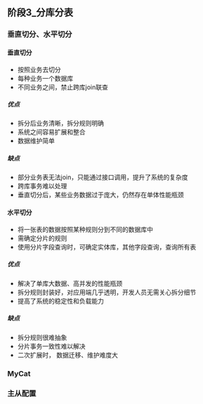 ## 阶段3_分库分表

### 垂直切分、水平切分

#### 垂直切分

- 按照业务去切分
- 每种业务一个数据库
- 不同业务之间，禁止跨库join联查

##### 优点

- 拆分后业务清晰，拆分规则明确
- 系统之间容易扩展和整合
- 数据维护简单

##### 缺点

- 部分业务表无法join，只能通过接口调用，提升了系统的复杂度
- 跨库事务难以处理
- 垂直切分后，某些业务数据过于庞大，仍然存在单体性能瓶颈

#### 水平切分

- 将一张表的数据按照某种规则分到不同的数据库中
- 需确定分片的规则
- 使用分片字段查询时，可确定实体库，其他字段查询，查询所有表

##### 优点

- 解决了单库大数据、高并发的性能瓶颈
- 拆分规则封装好，对应用端几乎透明，开发人员无需关心拆分细节
- 提高了系统的稳定性和负载能力

##### 缺点

- 拆分规则很难抽象
- 分片事务一致性难以解决
- 二次扩展时， 数据迁移、维护难度大

### MyCat

### 主从配置




